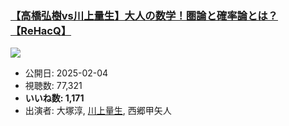 ### [【高橋弘樹vs川上量生】大人の数学！圏論と確率論とは？【ReHacQ】](https://www.youtube.com/watch?v=_08q5PUnRmU)
[![](https://img.youtube.com/vi/_08q5PUnRmU/sddefault.jpg)](https://www.youtube.com/watch?v=_08q5PUnRmU)
-   公開日: 2025-02-04
-   視聴数: 77,321
-   **いいね数: 1,171**
-   出演者: 大塚淳, [川上量生](/rehacq_fan/people/川上量生 "wikilink"), 西郷甲矢人
